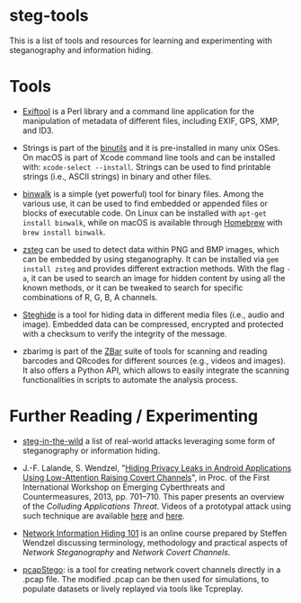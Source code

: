 # steg-tools

This is a list of tools and resources for learning and experimenting with steganography and information hiding.  

# Tools

* [Exiftool](https://exiftool.org) is a Perl library and a command line application for the manipulation of metadata of different files, including EXIF, GPS, XMP, and ID3.

* Strings is part of the [binutils](https://www.gnu.org/software/binutils/) and it is pre-installed in many unix OSes. On macOS is part of Xcode command line tools and can be installed with: `xcode-select --install`. 
Strings can be used to find printable strings (i.e., ASCII strings) in binary and other files. 

* [binwalk](https://github.com/ReFirmLabs/binwalk) is a simple (yet powerful) tool for binary files. Among the various use, it can be used to find embedded or appended files or blocks of executable code. On Linux can be installed with `apt-get install binwalk`, while on macOS is available through [Homebrew](https://brew.sh/index_it) with `brew install binwalk`. 

* [zsteg](https://github.com/zed-0xff/zsteg) can be used to detect data within PNG and BMP images, which can be embedded by using steganography. It can be installed via `gem install zsteg` and provides different extraction methods. With the flag `-a`, it can be used to search an image for hidden content by using all the known methods, or it can be tweaked to search for specific combinations of R, G, B, A channels.

* [Steghide](http://steghide.sourceforge.net) is a tool for hiding data in different media files (i.e., audio and image). Embedded data can be compressed, encrypted and protected with a checksum to verify the integrity of the message. 

* zbarimg is part of the [ZBar](http://zbar.sourceforge.net) suite of tools for scanning and reading barcodes and QRcodes for different sources (e.g., videos and images). It also offers a Python API, which allows to easily integrate the scanning functionalities in scripts to automate the analysis process. 


# Further Reading / Experimenting

* [steg-in-the-wild](https://github.com/lucacav/steg-in-the-wild) a list of real-world attacks leveraging some form of steganography or information hiding.

* J.-F. Lalande, S. Wendzel, "[Hiding Privacy Leaks in Android Applications Using Low-Attention Raising Covert Channels](http://dx.doi.org/10.1109/ARES.2013.92)", in Proc. of the First International Workshop on Emerging Cyberthreats and Countermeasures, 2013, pp. 701–710. This paper presents an overview of the *Colluding Applications Threat*. Videos of a prototypal attack using such technique are available [here](https://www.dailymotion.com/video/x10lcyq) and [here](https://www.dailymotion.com/video/x10lbre).

<!---
* [SteganoCC](http://steganocc.gforge.inria.fr) is a set of covert channels (i.e., hidden communication paths implemented by using information hiding) acting between two Android processes. This technique is at the basis of the *Colluding Applications Threat*, which can be used to exfiltrate data between two isolated processes. 
--->

* [Network Information Hiding 101](https://github.com/cdpxe/Network-Covert-Channels-A-University-level-Course) is an online course prepared by Steffen Wendzel discussing terminology, methodology and practical aspects of *Network Steganography* and *Network Covert Channels*.

* [pcapStego](https://github.com/Ocram95/pcap_injector): is a tool for creating network covert channels directly in a .pcap file. The modified .pcap can be then used for simulations, to populate datasets or lively replayed via tools like Tcpreplay. 

